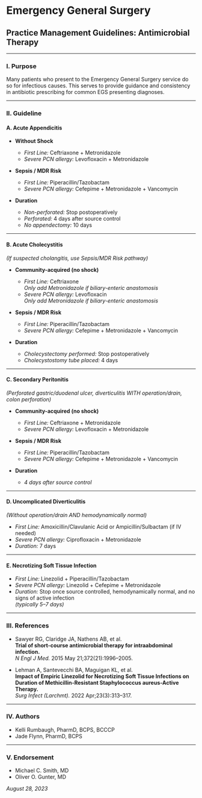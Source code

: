 # Emergency General Surgery  
## Practice Management Guidelines: Antimicrobial Therapy

---

### I. Purpose

Many patients who present to the Emergency General Surgery service do so for infectious causes. This serves to provide guidance and consistency in antibiotic prescribing for common EGS presenting diagnoses.

---

### II. Guideline

#### A. Acute Appendicitis

- **Without Shock**
  * *First Line:* Ceftriaxone + Metronidazole  
  * *Severe PCN allergy:* Levofloxacin + Metronidazole

- **Sepsis / MDR Risk**
  * *First Line:* Piperacillin/Tazobactam  
  * *Severe PCN allergy:* Cefepime + Metronidazole + Vancomycin

- **Duration**
  * *Non-perforated:* Stop postoperatively  
  * *Perforated:* 4 days after source control  
  * *No appendectomy:* 10 days

---

#### B. Acute Cholecystitis  
*(If suspected cholangitis, use Sepsis/MDR Risk pathway)*

- **Community-acquired (no shock)**
  * *First Line:* Ceftriaxone  
    *Only add Metronidazole if biliary-enteric anastomosis*  
  * *Severe PCN allergy:* Levofloxacin  
    *Only add Metronidazole if biliary-enteric anastomosis*

- **Sepsis / MDR Risk**
  * *First Line:* Piperacillin/Tazobactam  
  * *Severe PCN allergy:* Cefepime + Metronidazole + Vancomycin

- **Duration**
  * *Cholecystectomy performed:* Stop postoperatively  
  * *Cholecystostomy tube placed:* 4 days

---

#### C. Secondary Peritonitis  
*(Perforated gastric/duodenal ulcer, diverticulitis WITH operation/drain, colon perforation)*

- **Community-acquired (no shock)**
  * *First Line:* Ceftriaxone + Metronidazole  
  * *Severe PCN allergy:* Levofloxacin + Metronidazole

- **Sepsis / MDR Risk**
  * *First Line:* Piperacillin/Tazobactam  
  * *Severe PCN allergy:* Cefepime + Metronidazole + Vancomycin

- **Duration**
  * *4 days after source control*

---

#### D. Uncomplicated Diverticulitis  
*(Without operation/drain AND hemodynamically normal)*

- *First Line:* Amoxicillin/Clavulanic Acid or Ampicillin/Sulbactam (if IV needed)  
- *Severe PCN allergy:* Ciprofloxacin + Metronidazole  
- *Duration:* 7 days

---

#### E. Necrotizing Soft Tissue Infection

- *First Line:* Linezolid + Piperacillin/Tazobactam  
- *Severe PCN allergy:* Linezolid + Cefepime + Metronidazole  
- *Duration:* Stop once source controlled, hemodynamically normal, and no signs of active infection  
  *(typically 5–7 days)*

---

### III. References

- Sawyer RG, Claridge JA, Nathens AB, et al.  
  **Trial of short-course antimicrobial therapy for intraabdominal infection.**  
  *N Engl J Med.* 2015 May 21;372(21):1996–2005.

- Lehman A, Santevecchi BA, Maguigan KL, et al.  
  **Impact of Empiric Linezolid for Necrotizing Soft Tissue Infections on Duration of Methicillin-Resistant Staphylococcus aureus-Active Therapy.**  
  *Surg Infect (Larchmt).* 2022 Apr;23(3):313–317.

---

### IV. Authors

- Kelli Rumbaugh, PharmD, BCPS, BCCCP  
- Jade Flynn, PharmD, BCPS

---

### V. Endorsement

- Michael C. Smith, MD  
- Oliver O. Gunter, MD  

*August 28, 2023*
